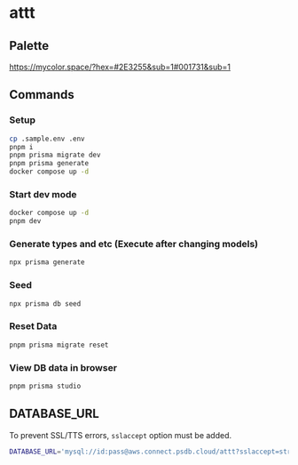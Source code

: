 # attt

## Palette

https://mycolor.space/?hex=#2E3255&sub=1#001731&sub=1

## Commands

### Setup

```sh
cp .sample.env .env
pnpm i
pnpm prisma migrate dev
pnpm prisma generate
docker compose up -d
```

### Start dev mode

```sh
docker compose up -d
pnpm dev
```

### Generate types and etc (Execute after changing models)

```sh
npx prisma generate
```

### Seed

```sh
npx prisma db seed
```

### Reset Data

```sh
pnpm prisma migrate reset
```

### View DB data in browser

```sh
pnpm prisma studio
```

## DATABASE_URL

To prevent SSL/TTS errors, `sslaccept` option must be added.

```sh
DATABASE_URL='mysql://id:pass@aws.connect.psdb.cloud/attt?sslaccept=strict'
```
